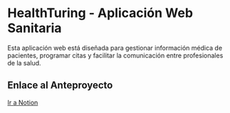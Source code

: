 <h1>HealthTuring - Aplicación Web Sanitaria</h1>
    <p>Esta aplicación web está diseñada para gestionar información médica de pacientes, programar citas y facilitar la comunicación entre profesionales de la salud.</p>

<h2>Enlace al Anteproyecto</h2>
<a href="https://messy-muskox-c6b.notion.site/Anteproyecto-1c053eb02c1e800b8074d49e43f14007">Ir a Notion</a>
